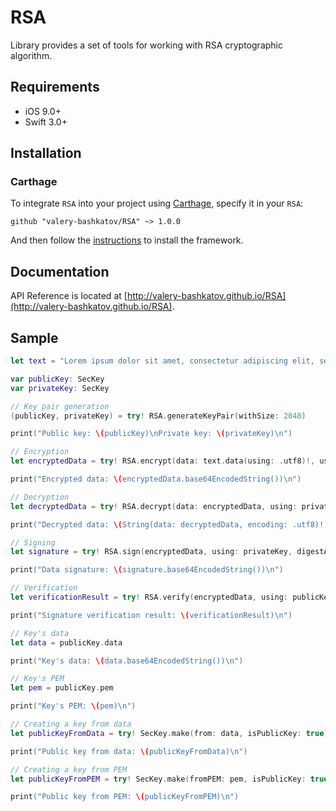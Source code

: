 # RSA
Library provides a set of tools for working with RSA cryptographic algorithm.

## Requirements
- iOS 9.0+
- Swift 3.0+

## Installation
### Carthage
To integrate `RSA` into your project using [Carthage](https://github.com/Carthage/Carthage), specify it in your `RSA`:

```
github "valery-bashkatov/RSA" ~> 1.0.0
```
And then follow the [instructions](https://github.com/Carthage/Carthage#if-youre-building-for-ios-tvos-or-watchos) to install the framework.

## Documentation
API Reference is located at [http://valery-bashkatov.github.io/RSA](http://valery-bashkatov.github.io/RSA).

## Sample
```swift
let text = "Lorem ipsum dolor sit amet, consectetur adipiscing elit, sed do eiusmod tempor incididunt ut labore et dolore magna aliqua."

var publicKey: SecKey
var privateKey: SecKey

// Key pair generation
(publicKey, privateKey) = try! RSA.generateKeyPair(withSize: 2048)

print("Public key: \(publicKey)\nPrivate key: \(privateKey)\n")

// Encryption
let encryptedData = try! RSA.encrypt(data: text.data(using: .utf8)!, using: publicKey)

print("Encrypted data: \(encryptedData.base64EncodedString())\n")

// Decryption
let decryptedData = try! RSA.decrypt(data: encryptedData, using: privateKey)

print("Decrypted data: \(String(data: decryptedData, encoding: .utf8)!)\n")

// Signing
let signature = try! RSA.sign(encryptedData, using: privateKey, digestAlgorithm: .PKCS1SHA1)

print("Data signature: \(signature.base64EncodedString())\n")

// Verification
let verificationResult = try! RSA.verify(encryptedData, using: publicKey, digestAlgorithm: .PKCS1SHA1, signature: signature)

print("Signature verification result: \(verificationResult)\n")

// Key's data
let data = publicKey.data

print("Key's data: \(data.base64EncodedString())\n")

// Key's PEM
let pem = publicKey.pem

print("Key's PEM: \(pem)\n")

// Creating a key from data
let publicKeyFromData = try! SecKey.make(from: data, isPublicKey: true)

print("Public key from data: \(publicKeyFromData)\n")

// Creating a key from PEM
let publicKeyFromPEM = try! SecKey.make(fromPEM: pem, isPublicKey: true)

print("Public key from PEM: \(publicKeyFromPEM)\n")
```
